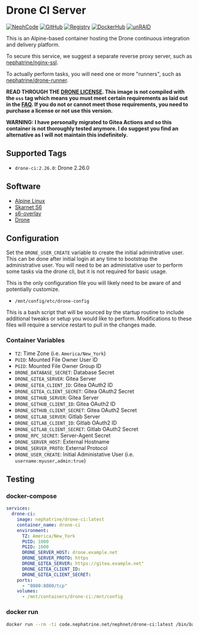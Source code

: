 <!--
SPDX-FileCopyrightText: 2019-2025 Daniel Wolf <nephatrine@gmail.com>
SPDX-License-Identifier: ISC
-->

# Drone CI Server

[![NephCode](https://img.shields.io/static/v1?label=Git&message=NephCode&color=teal)](https://code.nephatrine.net/NephNET/docker-drone-ci)
[![GitHub](https://img.shields.io/static/v1?label=Git&message=GitHub&color=teal)](https://github.com/nephatrine/docker-drone-ci)
[![Registry](https://img.shields.io/static/v1?label=OCI&message=NephCode&color=blue)](https://code.nephatrine.net/NephNET/-/packages/container/drone-ci/latest)
[![DockerHub](https://img.shields.io/static/v1?label=OCI&message=DockerHub&color=blue)](https://hub.docker.com/repository/docker/nephatrine/drone-ci/general)
[![unRAID](https://img.shields.io/static/v1?label=unRAID&message=template&color=orange)](https://code.nephatrine.net/NephNET/unraid-containers)

This is an Alpine-based container hosting the Drone continuous integration and
delivery platform.

To secure this service, we suggest a separate reverse proxy server, such as
[nephatrine/nginx-ssl](https://hub.docker.com/repository/docker/nephatrine/nginx-ssl/general).

To actually perform tasks, you will need one or more "runners", such as
[nephatrine/drone-runner](https://hub.docker.com/repository/docker/nephatrine/drone-runner/general).

**READ THROUGH THE [DRONE LICENSE](https://drone.io/enterprise/license/). This
image is not compiled with the `oss` tag which means you must meet certain
requirements as laid out in the [FAQ](https://docs.drone.io/enterprise/). If you
do not or cannot meet those requirements, you need to purchase a license or not
use this version.**

**WARNING: I have personally migrated to Gitea Actions and so this container is
not thoroughly tested anymore. I do suggest you find an alternative as I will
not maintain this indefinitely.**

## Supported Tags

- `drone-ci:2.26.0`: Drone 2.26.0

## Software

- [Alpine Linux](https://alpinelinux.org/)
- [Skarnet S6](https://skarnet.org/software/s6/)
- [s6-overlay](https://github.com/just-containers/s6-overlay)
- [Drone](https://www.drone.io/)

## Configuration

Set the `DRONE_USER_CREATE` variable to create the initial adminitrative user.
This can be done after initial login at any time to bootstrap the administrative
user. You will need to be an administative user to perform some tasks via the
drone cli, but it is not required for basic usage.

This is the only configuration file you will likely need to be aware of and
potentially customize.

- `/mnt/config/etc/drone-config`

This is a bash script that will be sourced by the startup routine to include
additional tweaks or setup you would like to perform. Modifications to these
files will require a service restart to pull in the changes made.

### Container Variables

- `TZ`: Time Zone (i.e. `America/New_York`)
- `PUID`: Mounted File Owner User ID
- `PGID`: Mounted File Owner Group ID
- `DRONE_DATABASE_SECRET`: Database Secret
- `DRONE_GITEA_SERVER`: Gitea Server
- `DRONE_GITEA_CLIENT_ID`: Gitea OAuth2 ID
- `DRONE_GITEA_CLIENT_SECRET`: Gitea OAuth2 Secret
- `DRONE_GITHUB_SERVER`: Gitea Server
- `DRONE_GITHUB_CLIENT_ID`: Gitea OAuth2 ID
- `DRONE_GITHUB_CLIENT_SECRET`: Gitea OAuth2 Secret
- `DRONE_GITLAB_SERVER`: Gitlab Server
- `DRONE_GITLAB_CLIENT_ID`: Gitlab OAuth2 ID
- `DRONE_GITLAB_CLIENT_SECRET`: Gitlab OAuth2 Secret
- `DRONE_RPC_SECRET`: Server-Agent Secret
- `DRONE_SERVER_HOST`: External Hostname
- `DRONE_SERVER_PROTO`: External Protocol
- `DRONE_USER_CREATE`: Initial Administative User (i.e. `username:myuser,admin:true`)

## Testing

### docker-compose

```yaml
services:
  drone-ci:
    image: nephatrine/drone-ci:latest
    container_name: drone-ci
    environment:
      TZ: America/New_York
      PUID: 1000
      PGID: 1000
      DRONE_SERVER_HOST: drone.example.net
      DRONE_SERVER_PROTO: https
      DRONE_GITEA_SERVER: https://gitea.example.net"
      DRONE_GITEA_CLIENT_ID:
      DRONE_GITEA_CLIENT_SECRET:
    ports:
      - "8080:8080/tcp"
    volumes:
      - /mnt/containers/drone-ci:/mnt/config
```

### docker run

```bash
docker run --rm -ti code.nephatrine.net/nephnet/drone-ci:latest /bin/bash
```
